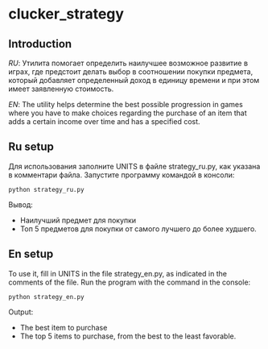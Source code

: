 # clucker_strategy
## Introduction
*RU*:
Утилита помогает определить наилучшее возможное развитие в играх, где предстоит делать выбор в соотношении покупки предмета, который добавляет определенный доход в единицу времени и при этом имеет заявленную стоимость.

*EN*:
The utility helps determine the best possible progression in games where you have to make choices regarding the purchase of an item that adds a certain income over time and has a specified cost.
## Ru setup
Для использования заполните UNITS в файле strategy_ru.py, как указана в комментари файла.
Запустите программу командой в консоли:
```
python strategy_ru.py
```
Вывод:
- Наилучший предмет для покупки
- Топ 5 предметов для покупки от самого лучшего до более худшего.

## En setup
To use it, fill in UNITS in the file strategy_en.py, as indicated in the comments of the file.
Run the program with the command in the console:
```
python strategy_en.py
```

Output:
- The best item to purchase
- The top 5 items to purchase, from the best to the least favorable.